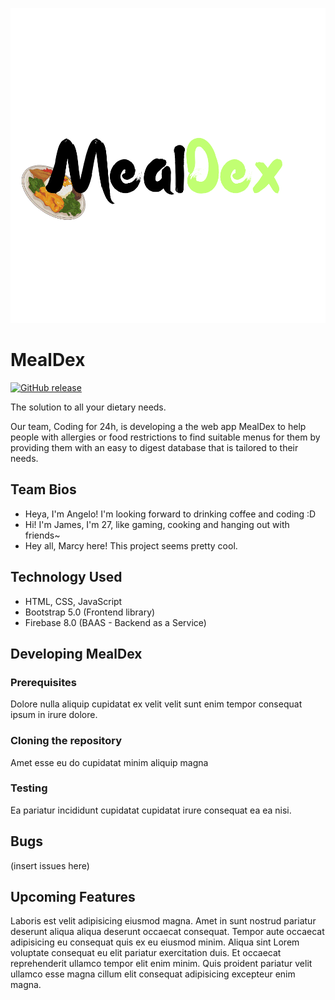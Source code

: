 <p align="center">
  <img width="650" alt="MealDex logo" src="public/images/md-logo-full-blk.svg">
</p>

# MealDex

[![GitHub release](https://img.shields.io/github/release/ppy/osu.svg)](https://github.com/ppy/osu/releases/latest)

The solution to all your dietary needs.

Our team, Coding for 24h, is developing a the web app MealDex to help people with allergies or food restrictions to find suitable menus for them  by providing them with an easy to digest database that is tailored to their needs.

## Team Bios
* Heya, I'm Angelo! I'm looking forward to drinking coffee and coding :D
* Hi! I'm James, I'm 27, like gaming, cooking and hanging out with friends~
* Hey all, Marcy here! This project seems pretty cool.
	
## Technology Used
* HTML, CSS, JavaScript
* Bootstrap 5.0 (Frontend library)
* Firebase 8.0 (BAAS - Backend as a Service)

## Developing MealDex

### Prerequisites

Dolore nulla aliquip cupidatat ex velit velit sunt enim tempor consequat ipsum in irure dolore.

### Cloning the repository

Amet esse eu do cupidatat minim aliquip magna

### Testing

Ea pariatur incididunt cupidatat cupidatat irure consequat ea ea nisi.

## Bugs

(insert issues here)

## Upcoming Features

Laboris est velit adipisicing eiusmod magna. Amet in sunt nostrud pariatur deserunt aliqua aliqua deserunt occaecat consequat. Tempor aute occaecat adipisicing eu consequat quis ex eu eiusmod minim. Aliqua sint Lorem voluptate consequat eu elit pariatur exercitation duis. Et occaecat reprehenderit ullamco tempor elit enim minim. Quis proident pariatur velit ullamco esse magna cillum elit consequat adipisicing excepteur enim magna.


